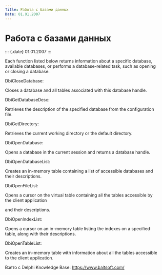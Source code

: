```yaml
---
Title: Работа с базами данных
Date: 01.01.2007
---
```



Работа с базами данных
======================

::: {.date}
01.01.2007
:::

Each function listed below returns information about a specific
database, available databases, or performs a database-related task, such
as opening or closing a database.

DbiCloseDatabase:

Closes a database and all tables associated with this database handle.

DbiGetDatabaseDesc:

Retrieves the description of the specified database from the
configuration file.

DbiGetDirectory:

Retrieves the current working directory or the default directory.

DbiOpenDatabase:

Opens a database in the current session and returns a database handle.

DbiOpenDatabaseList:

Creates an in-memory table containing a list of accessible databases and
their descriptions.

DbiOpenFileList:

Opens a cursor on the virtual table containing all the tables accessible
by the client application

and their descriptions.

DbiOpenIndexList:

Opens a cursor on an in-memory table listing the indexes on a specified
table, along with
their descriptions.

DbiOpenTableList:

Creates an in-memory table with information about all the tables
accessible to the client application.

Взято с Delphi Knowledge Base: <https://www.baltsoft.com/>
